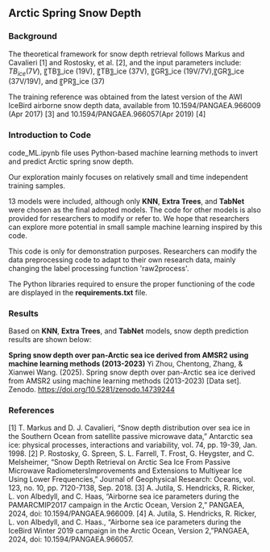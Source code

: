 ## Arctic Spring Snow Depth
### Background
The theoretical framework for snow depth retrieval follows Markus and Cavalieri [1] and Rostosky, et al. [2], and the input parameters include: $TB_{ice} (7V)$,  〖TB〗_ice (19V), 〖TB〗_ice (37V), 〖GR〗_ice (19V/7V),〖GR〗_ice (37V/19V), and 〖PR〗_ice (37)


The training reference was obtained from the latest version of the AWI IceBird airborne snow depth data, available from 10.1594/PANGAEA.966009 (Apr 2017) [3] and  10.1594/PANGAEA.966057(Apr 2019) [4]


### Introduction to Code
code_ML.ipynb file uses Python-based machine learning methods to invert and predict Arctic spring snow depth.


Our exploration mainly focuses on relatively small and time independent training samples.


13 models were included, although only **KNN**, **Extra Trees**, and **TabNet** were chosen as the final adopted models. The code for other models is also provided for researchers to modify or refer to. We hope that researchers can explore more potential in small sample machine learning inspired by this code.


This code is only for demonstration purposes. Researchers can modify the data preprocessing code to adapt to their own research data, mainly changing the label processing function 'raw2process'.


The Python libraries required to ensure the proper functioning of the code are displayed in the **requirements.txt** file.


### Results


Based on **KNN**, **Extra Trees**, and **TabNet** models, snow depth prediction results are shown below:


**Spring snow depth over pan-Arctic sea ice derived from AMSR2 using machine learning methods (2013-2023)**
Yi Zhou, Chentong, Zhang, & Xianwei Wang. (2025). Spring snow depth over pan-Arctic sea ice derived from AMSR2 using machine learning methods (2013-2023) [Data set]. Zenodo. https://doi.org/10.5281/zenodo.14739244


### References

[1] T. Markus and D. J. Cavalieri, “Snow depth distribution over sea ice in the Southern Ocean from satellite passive microwave data,” Antarctic sea ice: physical processes, interactions and variability, vol. 74, pp. 19-39, Jan. 1998.
[2] P. Rostosky, G. Spreen, S. L. Farrell, T. Frost, G. Heygster, and C. Melsheimer, “Snow Depth Retrieval on Arctic Sea Ice From Passive Microwave RadiometersImprovements and Extensions to Multiyear Ice Using Lower Frequencies,” Journal of Geophysical Research: Oceans, vol. 123, no. 10, pp. 7120-7138, Sep. 2018.
[3] A. Jutila, S. Hendricks, R. Ricker, L. von Albedyll, and C. Haas, “Airborne sea ice parameters during the PAMARCMIP2017 campaign in the Arctic Ocean, Version 2,” PANGAEA, 2024, doi: 10.1594/PANGAEA.966009.
[4] A. Jutila, S. Hendricks, R. Ricker, L. von Albedyll, and C. Haas., “Airborne sea ice parameters during the IceBird Winter 2019 campaign in the Arctic Ocean, Version 2,”PANGAEA, 2024, doi: 10.1594/PANGAEA.966057.
